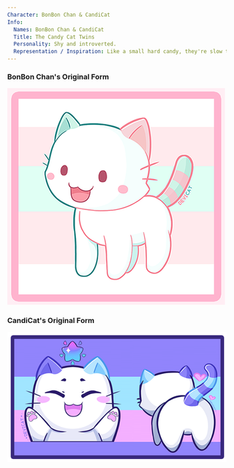 ```yaml
---
Character: BonBon Chan & CandiCat
Info:
  Names: BonBon Chan & CandiCat
  Title: The Candy Cat Twins
  Personality: Shy and introverted.
  Representation / Inspiration: Like a small hard candy, they're slow to warm up to, but once you do, they'll show all flavors of their personality.
---
```


### BonBon Chan's Original Form

![BonBon Chan](img/BonBonChan.png)

### CandiCat's Original Form

![CandiCat](img/CandiCatReference.png)